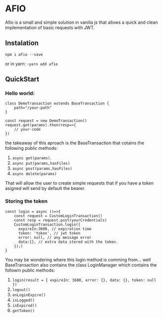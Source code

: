 # AFIO

Afio is a small and simple solution in vanilla js that allows a quick and clean implementation of basic requests with JWT.

## Instalation

`npm i afio --save`

or in yarn: -`yarn add afio`

## QuickStart

### Hello world:

```
class DemoTransaction extends BaseTransaction {
    path="/your-path"
}

const request = new DemoTransaction()
request.get(params).then(resp=>{
    // your-code
})

```

the takeaway of this aproach is the BaseTransaction that cotains the following public methods:

1. `async get(params)`.
2. `async put(params,hasFiles)`
3. `async post(params,hasFiles)`
4. `async delete(params)`

That will allow the user to create simple requests that if you have a token asigned will send by default the bearer.

### Storing the token

```
const login = async ()=>{
    const request = CustomLoginTransaction()
    const resp = request.post(yourCredentials)
    CustomLoginTransaction.login({
      expireIn:3600, // expiration time
      token: 'token', // jwt token
      error: null, // any message error
      data:{}, // extra data stored with the token.
    });)
}
```

You may be wondering where this login method is comming from... well BaseTransaction also contains the class LoginManager which contains the followin public methods:

1. `login(result = { expireIn: 3600, error: {}, data: {}, token: null })`
2. `logout()`
3. `onLoginExpire()`
4. `isLogged()`
5. `isExpired()`
6. `getToken()`
